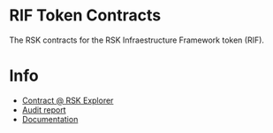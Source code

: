 # RIF Token Contracts
The RSK contracts for the RSK Infraestructure Framework token (RIF).

# Info

- [Contract @ RSK Explorer](https://explorer.rsk.co/address/0x2acc95758f8b5f583470ba265eb685a8f45fc9d5)
- [Audit report](https://github.com/riflabs/RIF-Token/blob/master/RIF2018v2006.pdf)
- [Documentation](https://developers.rsk.co/rif)

